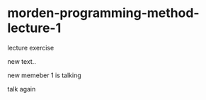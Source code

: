 # morden-programming-method-lecture-1
lecture exercise

new text..


new memeber 1 is talking

talk again